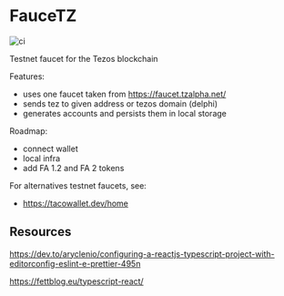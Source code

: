 # FauceTZ

![ci](https://github.com/catsoap/faucetz/workflows/ci/badge.svg)

Testnet faucet for the Tezos blockchain

Features:

-   uses one faucet taken from https://faucet.tzalpha.net/
-   sends tez to given address or tezos domain (delphi)
-   generates accounts and persists them in local storage

Roadmap:

-   connect wallet
-   local infra
-   add FA 1.2 and FA 2 tokens

For alternatives testnet faucets, see:

-   https://tacowallet.dev/home

## Resources

https://dev.to/aryclenio/configuring-a-reactjs-typescript-project-with-editorconfig-eslint-e-prettier-495n

https://fettblog.eu/typescript-react/
